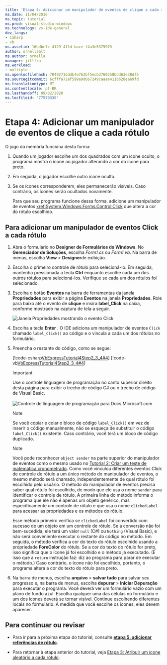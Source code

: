 ```yaml
---
title: 'Etapa 4: Adicionar um manipulador de eventos de clique a cada rótulo'
ms.date: 11/04/2016
ms.topic: tutorial
ms.prod: visual-studio-windows
ms.technology: vs-ide-general
dev_langs:
- CSharp
- vb
ms.assetid: 16bdbc7c-4129-411d-bace-f4a3e5375975
author: ornellaalt
ms.author: ornella
manager: jillfra
ms.workload:
- multiple
ms.openlocfilehash: 7049271dddb4e763bf5ecb3760358bdd63e38df5
ms.sourcegitcommit: 6cfffa72af599a9d667249caaaa411bb28ea69fd
ms.translationtype: MT
ms.contentlocale: pt-BR
ms.lasthandoff: 09/02/2020
ms.locfileid: "77579338"
---
```

# <a name="step-4-add-a-click-event-handler-to-each-label"></a>Etapa 4: Adicionar um manipulador de eventos de clique a cada rótulo

O jogo da memória funciona desta forma:

1. Quando um jogador escolhe um dos quadrados com um ícone oculto, o programa mostra o ícone ao jogador alterando a cor do ícone para preto.

2. Em seguida, o jogador escolhe outro ícone oculto.

3. Se os ícones corresponderem, eles permanecerão visíveis. Caso contrário, os ícones serão ocultados novamente.

   Para que seu programa funcione dessa forma, adicione um manipulador de eventos <xref:System.Windows.Forms.Control.Click> que altera a cor do rótulo escolhido.

## <a name="to-add-a-click-event-handler-to-each-label"></a>Para adicionar um manipulador de eventos Click a cada rótulo

1. Abra o formulário no **Designer de Formulários do Windows**. No **Gerenciador de Soluções**, escolha *Form1.cs* ou *Form1.vb*. Na barra de menus, escolha **View**  >  **Designer**de exibição.

2. Escolha o primeiro controle de rótulo para selecioná-lo. Em seguida, mantenha pressionada a tecla **Ctrl** enquanto escolhe cada um dos outros rótulos para selecioná-los. Verifique se cada um dos rótulos foi selecionado.

3. Escolha o botão **Eventos** na barra de ferramentas da janela **Propriedades** para exibir a página **Eventos** na janela **Propriedades**. Role para baixo até o evento de **clique** e insira **label_Click** na caixa, conforme mostrado na captura de tela a seguir.

     ![Janela Propriedades mostrando o evento Click](../ide/media/express_labelclick.png)

4. Escolha a tecla **Enter** . O IDE adiciona um manipulador de eventos `Click` chamado `label_Click()` ao código e o vincula a cada um dos rótulos no formulário.

5. Preencha o restante do código, como se segue:

     [!code-csharp[VbExpressTutorial4Step2_3_4#4](../ide/codesnippet/CSharp/step-4-add-a-click-event-handler-to-each-label_1.cs)]
     [!code-vb[VbExpressTutorial4Step2_3_4#4](../ide/codesnippet/VisualBasic/step-4-add-a-click-event-handler-to-each-label_1.vb)]

     > [!IMPORTANT]
     > Use o controle linguagem de programação no canto superior direito desta página para exibir o trecho de código C# ou o trecho de código de Visual Basic.<br><br>![Controle de linguagem de programação para Docs.Microsoft.com](../ide/media/docs-programming-language-control.png)

    > [!NOTE]
    > Se você copiar e colar o bloco de código `label_Click()` em vez de inserir o código manualmente, não se esqueça de substituir o código `label_Click()` existente. Caso contrário, você terá um bloco de código duplicado.

    > [!NOTE]
    > Você pode reconhecer `object sender` na parte superior do manipulador de eventos como o mesmo usado no [Tutorial 2: Criar um teste de matemática cronometrado](../ide/tutorial-2-create-a-timed-math-quiz.md). Como você vinculou diferentes eventos Click de controle de rótulo a um único método do manipulador de eventos, o mesmo método será chamado, independentemente de qual rótulo foi escolhido pelo usuário. O método do manipulador de eventos precisa saber qual rótulo foi escolhido, de modo que ele usa o nome `sender` para identificar o controle de rótulo. A primeira linha do método informa o programa que ele não é apenas um objeto genérico, mas especificamente um controle de rótulo e que usa o nome `clickedLabel` para acessar as propriedades e os métodos do rótulo.

     Esse método primeiro verifica se `clickedLabel` foi convertido com sucesso de um objeto em um controle de rótulo. Se a conversão não foi bem-sucedida, ele terá um valor `null` (C#) ou `Nothing` (Visual Basic), e não será conveniente executar o restante do código no método. Em seguida, o método verifica a cor do texto do rótulo escolhido usando a propriedade **ForeColor** do rótulo. Se a cor do texto do rótulo for preto, isso significa que o ícone já foi escolhido e o método já executado. (É isso que a `return` instrução faz: diz ao programa para parar de executar o método.) Caso contrário, o ícone não foi escolhido, portanto, o programa altera a cor do texto do rótulo para preto.

6. Na barra de menus, escolha **arquivo**  >  **salvar tudo** para salvar seu progresso e, na barra de menus, escolha **depurar**  >  **Iniciar Depuração** para executar o programa. Você deverá ver um formulário vazio com um plano de fundo azul. Escolha qualquer uma das células no formulário e um dos ícones deverá se tornar visível. Continue escolhendo diferentes locais no formulário. À medida que você escolhe os ícones, eles devem aparecer.

## <a name="to-continue-or-review"></a>Para continuar ou revisar

- Para ir para a próxima etapa do tutorial, consulte **[etapa 5: adicionar referências de rótulo](../ide/step-5-add-label-references.md)**.

- Para retornar à etapa anterior do tutorial, veja [Etapa 3: Atribuir um ícone aleatório a cada rótulo](../ide/step-3-assign-a-random-icon-to-each-label.md).
